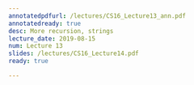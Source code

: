 ```yaml
---
annotatedpdfurl: /lectures/CS16_Lecture13_ann.pdf
annotatedready: true
desc: More recursion, strings
lecture_date: 2019-08-15
num: Lecture 13
slides: /lectures/CS16_Lecture14.pdf
ready: true

---
```


